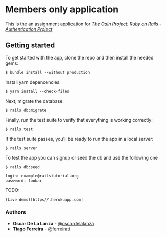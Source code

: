 # Members only application

This is the an assignment application for
[*The Odin Project:
Ruby on Rails - Authentication Project*](https://www.theodinproject.com/courses/ruby-on-rails/lessons/authentication)


## Getting started

To get started with the app, clone the repo and then install the needed gems:

```
$ bundle install --without production
```

Install yarn depencencies.

```
$ yarn install --check-files
```

Next, migrate the database:

```
$ rails db:migrate
```

Finally, run the test suite to verify that everything is working correctly:

```
$ rails test
```

If the test suite passes, you'll be ready to run the app in a local server:

```
$ rails server
```

To test the app you can signup or seed the db and use the following one 
```
$ rails db:seed
```
```
login: example@railstutorial.org 
paswword: foobar
```

TODO:
```
(Live demo)[https//.herokuapp.com]
```


### Authors

- **Oscar De La Lanza** - [@oscardelalanza](https://github.com/oscardelalanza)
- **Tiago Ferreira** - [@ferreirati](https://github.com/ferreirati)
